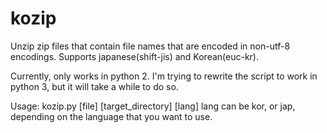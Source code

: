 kozip
=====

Unzip zip files that contain file names that are encoded in non-utf-8 encodings. Supports japanese(shift-jis) and Korean(euc-kr).


Currently, only works in python 2. I'm trying to rewrite the script to 
work in python 3, but it will take a while to do so. 

Usage: kozip.py [file] [target_directory] [lang]
lang can be kor, or jap, depending on the language that you want to use.
